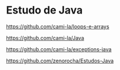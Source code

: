 # Estudo de Java

https://github.com/cami-la/loops-e-arrays

https://github.com/cami-la/Java

https://github.com/cami-la/exceptions-java

https://github.com/zenorocha/Estudos-Java
